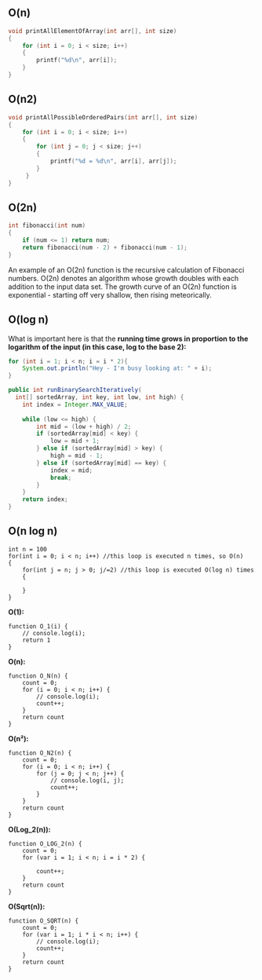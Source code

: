 ## O(n)
```c
void printAllElementOfArray(int arr[], int size)
{
    for (int i = 0; i < size; i++)
    {
        printf("%d\n", arr[i]);
    }
}
```
## O(n2)
```c
void printAllPossibleOrderedPairs(int arr[], int size)
{
    for (int i = 0; i < size; i++)
    {
        for (int j = 0; j < size; j++)
        {
            printf("%d = %d\n", arr[i], arr[j]);
        }
     }
}
```
## O(2n)

```c
int fibonacci(int num)
{
    if (num <= 1) return num;
    return fibonacci(num - 2) + fibonacci(num - 1);
}
```

An example of an O(2n) function is the recursive calculation of Fibonacci numbers. O(2n) denotes an algorithm whose growth doubles with each addition to the input data set. The growth curve of an O(2n) function is exponential - starting off very shallow, then rising meteorically.

## O(log n)
What is important here is that the **running time grows in proportion to the logarithm of the input (in this case, log to the base 2):**
```java
for (int i = 1; i < n; i = i * 2){
    System.out.println("Hey - I'm busy looking at: " + i);
}
```

```java
public int runBinarySearchIteratively(
  int[] sortedArray, int key, int low, int high) {
    int index = Integer.MAX_VALUE;
    
    while (low <= high) {
        int mid = (low + high) / 2;
        if (sortedArray[mid] < key) {
            low = mid + 1;
        } else if (sortedArray[mid] > key) {
            high = mid - 1;
        } else if (sortedArray[mid] == key) {
            index = mid;
            break;
        }
    }
    return index;
}
```
## O(n log n)

```
int n = 100
for(int i = 0; i < n; i++) //this loop is executed n times, so O(n)
{
    for(int j = n; j > 0; j/=2) //this loop is executed O(log n) times
    {

    }
}
```

**O(1):**

```
function O_1(i) {
    // console.log(i);
    return 1
}
```

**O(n):**

```
function O_N(n) {
    count = 0;
    for (i = 0; i < n; i++) {
        // console.log(i);
        count++;
    }
    return count
}
```

**O(n²):**

```
function O_N2(n) {
    count = 0;
    for (i = 0; i < n; i++) {
        for (j = 0; j < n; j++) {
            // console.log(i, j);
            count++;
        }
    }
    return count
}
```

**O(Log\_2(n)):**

```
function O_LOG_2(n) {
    count = 0;
    for (var i = 1; i < n; i = i * 2) {

        count++;
    }
    return count
}
```

**O(Sqrt(n)):**

```
function O_SQRT(n) {
    count = 0;
    for (var i = 1; i * i < n; i++) {
        // console.log(i);
        count++;
    }
    return count
}
```